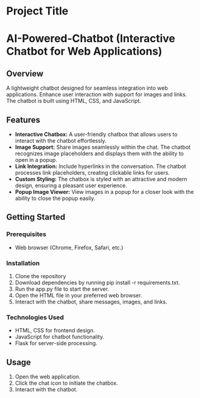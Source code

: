 # Project Title

# AI-Powered-Chatbot (Interactive Chatbot for Web Applications)

## Overview

A lightweight chatbot designed for seamless integration into web applications. Enhance user interaction with support for images and links. The chatbot is built using HTML, CSS, and JavaScript.

## Features
- **Interactive Chatbox:** A user-friendly chatbox that allows users to interact with the chatbot effortlessly.
- **Image Support:** Share images seamlessly within the chat. The chatbot recognizes image placeholders and displays them with the ability to open in a popup.
- **Link Integration:** Include hyperlinks in the conversation. The chatbot processes link placeholders, creating clickable links for users.
- **Custom Styling:** The chatbox is styled with an attractive and modern design, ensuring a pleasant user experience.
- **Popup Image Viewer:** View images in a popup for a closer look with the ability to close the popup easily.

## Getting Started

### Prerequisites
- Web browser (Chrome, Firefox, Safari, etc.)

### Installation

1. Clone the repository
2. Download dependencies by running pip install -r requirements.txt.
3. Run the app.py file to start the server.
4. Open the HTML file in your preferred web browser.
5. Interact with the chatbot, share messages, images, and links.

### Technologies Used
- HTML, CSS for frontend design.
- JavaScript for chatbot functionality.
- Flask for server-side processing.

## Usage
1. Open the web application.
2. Click the chat icon to initiate the chatbox.
3. Interact with the chatbot.
